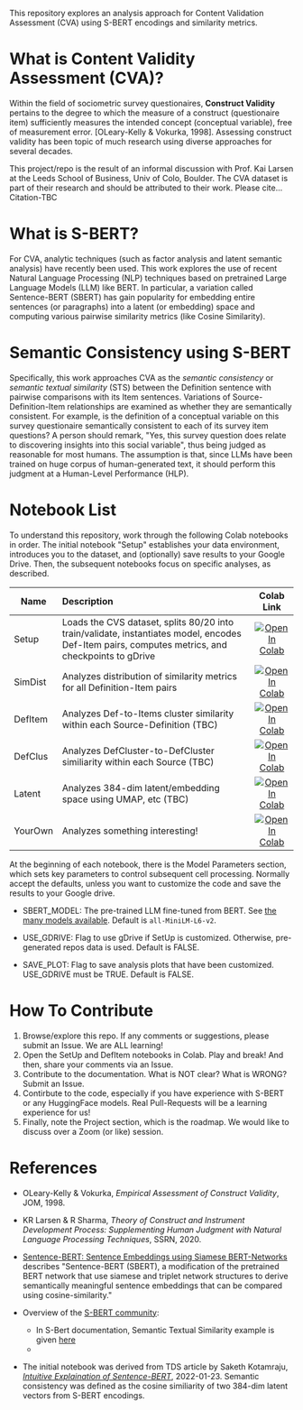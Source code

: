 This repository explores an analysis approach for Content Validation Assessment (CVA) using S-BERT encodings and similarity metrics.

# What is Content Validity Assessment (CVA)?

Within the field of sociometric survey questionaires, **Construct Validity** pertains to the degree to which the measure of a construct (questionaire item) sufficiently measures the intended concept (conceptual variable), free of measurement error. [OLeary-Kelly & Vokurka, 1998]. Assessing construct validity has been topic of much research using diverse approaches for several decades. 

This project/repo is the result of an informal discussion with Prof. Kai Larsen at the Leeds School of Business, Univ of Colo, Boulder. The CVA dataset is part of their research and should be attributed to their work. Please cite... Citation-TBC

# What is S-BERT? 

For CVA, analytic techniques (such as factor analysis and latent semantic analysis) have recently been used. This work explores the use of recent Natural Language Processing (NLP) techniques based on pretrained Large Language Models (LLM) like BERT. In particular, a variation called Sentence-BERT (SBERT) has gain popularity for embedding entire sentences (or paragraphs) into a latent (or embedding) space and computing various pairwise similarity metrics (like Cosine Similarity). 

# Semantic Consistency using S-BERT

Specifically, this work approaches CVA as the _semantic consistency_ or _semantic textual similarity_ (STS) between the Definition sentence with pairwise comparisons with its Item sentences. Variations of Source-Definition-Item relationships are examined as whether they are semantically consistent. For example, is the definition of a conceptual variable on this survey questionaire semantically consistent to each of its survey item questions? A person should remark, "Yes, this survey question does relate to discovering insights into this social variable", thus being judged as reasonable for most humans. The assumption is that, since LLMs have been trained on huge corpus of human-generated text, it should perform this judgment at a Human-Level Performance (HLP). 

# Notebook List

To understand this repository, work through the following Colab notebooks in order. The initial notebook "Setup" establishes your data environment, introduces you to the dataset, and (optionally) save results to your Google Drive. Then, the subsequent notebooks focus on specific analyses, as described. 

| Name | Description    | Colab Link |
| -----| :-----------  | :--------: |
| Setup | Loads the CVS dataset, splits 80/20 into train/validate, instantiates model, encodes Def-Item pairs, computes metrics, and checkpoints to gDrive | <a href="https://colab.research.google.com/github/Hackathorn/CVA-SBERT/blob/main/notebooks/CVA-using-SBERT-SetUp.ipynb"><img src="https://colab.research.google.com/assets/colab-badge.svg" alt="Open In Colab"></a> |
| SimDist | Analyzes distribution of similarity metrics for all Definition-Item pairs | <a href="https://colab.research.google.com/github/Hackathorn/CVA-SBERT/blob/main/notebooks/CVA-using-SBERT-SimDist.ipynb"><img src="https://colab.research.google.com/assets/colab-badge.svg" alt="Open In Colab"></a> |
| DefItem | Analyzes Def-to-Items cluster similarity within each Source-Definition (TBC) | <a href="https://colab.research.google.com/github/Hackathorn/CVA-SBERT/blob/main/notebooks/CVA-using-SBERT-DefItem.ipynb"><img src="https://colab.research.google.com/assets/colab-badge.svg" alt="Open In Colab"></a> |
| DefClus | Analyzes DefCluster-to-DefCluster similiarity within each Source (TBC) | <a href="https://colab.research.google.com/github/Hackathorn/CVA-SBERT/blob/main/notebooks/CVA-using-SBERT-DefClus.ipynb"><img src="https://colab.research.google.com/assets/colab-badge.svg" alt="Open In Colab"></a> |
| Latent | Analyzes 384-dim latent/embedding space using UMAP, etc (TBC) | <a href="https://colab.research.google.com/github/Hackathorn/CVA-SBERT/blob/main/notebooks/CVA-using-SBERT-Latent.ipynb"><img src="https://colab.research.google.com/assets/colab-badge.svg" alt="Open In Colab"></a> |
| YourOwn | Analyzes something interesting! | <a href="https://colab.research.google.com/github/Hackathorn/CVA-SBERT/blob/main/notebooks/CVA-using-SBERT-YourOwn.ipynb"><img src="https://colab.research.google.com/assets/colab-badge.svg" alt="Open In Colab"></a> |

At the beginning of each notebook, there is the Model Parameters section, which sets key parameters to control subsequent cell processing. Normally accept the defaults, unless you want to customize the code and save the results to your Google drive. 

- SBERT_MODEL: The pre-trained LLM fine-tuned from BERT. See [the many models available](https://huggingface.co/models?pipeline_tag=sentence-similarity&sort=downloads). Default is ```all-MiniLM-L6-v2```.

- USE_GDRIVE: Flag to use gDrive if SetUp is customized. Otherwise, pre-generated repos data is used. Default is FALSE.

- SAVE_PLOT: Flag to save analysis plots that have been customized. USE_GDRIVE must be TRUE. Default is FALSE.

# How To Contribute 

1. Browse/explore this repo. If any comments or suggestions, please submit an Issue. We are ALL learning! 
2. Open the SetUp and DefItem notebooks in Colab. Play and break! And then, share your comments via an Issue. 
3. Contribute to the documentation. What is NOT clear? What is WRONG? Submit an Issue.
4. Contirbute to the code, especially if you have experience with S-BERT or any HuggingFace models. Real Pull-Requests will be a learning experience for us! 
5. Finally, note the Project section, which is the roadmap. We would like to discuss over a Zoom (or like) session. 

# References

- OLeary-Kelly & Vokurka, _Empirical Assessment of Construct Validity_, JOM, 1998.
- KR Larsen & R Sharma, _Theory of Construct and Instrument Development Process: Supplementing Human Judgment with Natural Language Processing Techniques_, SSRN, 2020.
  
- [Sentence-BERT: Sentence Embeddings using Siamese BERT-Networks](https://arxiv.org/abs/1908.10084) describes "Sentence-BERT (SBERT), a modification of the pretrained BERT network that use siamese and triplet network structures to derive semantically meaningful sentence embeddings that can be compared using cosine-similarity."

- Overview of the [S-BERT community](https://www.sbert.net/):

  - In S-Bert documentation, Semantic Textual Similarity example is given [here](https://www.sbert.net/docs/usage/semantic_textual_similarity.html)
  - 

- The initial notebook was derived from TDS article by Saketh Kotamraju, [_Intuitive Explaination of Sentence-BERT_](https://towardsdatascience.com/an-intuitive-explanation-of-sentence-bert-1984d144a868), 2022-01-23. Semantic consistency was defined as the cosine similiarity of two 384-dim latent vectors from S-BERT encodings. 

